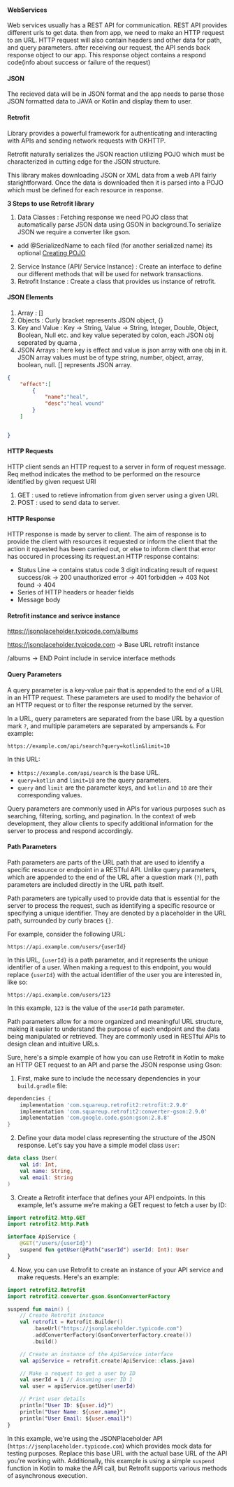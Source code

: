 #### WebServices

Web services usually has a REST API for communication. REST API provides different urls to get data. then from app, we need to make an HTTP request to an URL. HTTP request will also contain headers and other data for path, and query parameters. after receiving our request, the API sends back response object to our app. This response object contains a respond code(info about success or failure of the request)

 #### JSON

 The recieved data will be in JSON format and the app needs to parse those JSON formatted data to JAVA or Kotlin and display them to user.

 #### Retrofit

Library provides a powerful framework for authenticating and interacting with APIs and sending network requests with OKHTTP.

Retrofit naturally serializes the JSON reaction utilizing POJO which must be characterized in cutting edge for the JSON structure.

This library makes downloading JSON or XML data from a web API fairly starightforward. Once the data is downloaded then it is parsed into a POJO which must be defined for each resource in response.

**3 Steps to use Retrofit library**
1. Data Classes : Fetching response we need POJO class that automatically parse JSON data using GSON in background.To serialize JSON we require a converter like gson.
- add @SerializedName to each filed (for another serialized name) its optional
[Creating POJO](www.jsonschema2pojo.org/)
2. Service Instance (API/ Service Instance) : Create an interface to define our different methods that will be used for network transactions.
3. Retrofit Instance : Create a class that provides us instance of retrofit.

#### JSON Elements

1. Array : []
2. Objects : Curly bracket represents JSON object, {}
3. Key and Value : Key -> String, Value -> String, Integer, Double, Object, Boolean, Null etc. and key value seperated by colon, each JSON obj seperated by quama , 
4. JSON Arrays : here key is effect and value is json array with one obj in it. JSON array values must be of type string, number, object, array, boolean, null. [] represents JSON array.
```json
{
    "effect":[
        {
            "name":"heal",
            "desc":"heal wound"
        }
    ]


} 
```
#### HTTP Requests

HTTP client sends an HTTP request to a server in form of request message. Req method indicates the method to be performed on the resource identified by given request URI

1. GET : used to retieve infromation from given server using a given URI. 
2. POST : used to send data to server.

#### HTTP Response 

HTTP response is made by server to client. The aim of response is to provide the client with resources it requested or inform the client that the action it rquested has been carried out, or else to inform client that error has occured in processing its request.an HTTP response contains:
- Status Line -> contains status code 3 digit indicating result of request
success/ok -> 200
unauthorized error -> 401
forbidden -> 403
Not found -> 404
- Series of HTTP headers or header fields
- Message body

#### Retrofit instance and serivce instance

https://jsonplaceholder.typicode.com/albums

https://jsonplaceholder.typicode.com -> Base URL retrofit instance

/albums -> END Point include in service interface methods

#### Query Parameters

A query parameter is a key-value pair that is appended to the end of a URL in an HTTP request. These parameters are used to modify the behavior of an HTTP request or to filter the response returned by the server.

In a URL, query parameters are separated from the base URL by a question mark `?`, and multiple parameters are separated by ampersands `&`. For example:

```
https://example.com/api/search?query=kotlin&limit=10
```

In this URL:
- `https://example.com/api/search` is the base URL.
- `query=kotlin` and `limit=10` are the query parameters.
- `query` and `limit` are the parameter keys, and `kotlin` and `10` are their corresponding values.

Query parameters are commonly used in APIs for various purposes such as searching, filtering, sorting, and pagination. In the context of web development, they allow clients to specify additional information for the server to process and respond accordingly.

#### Path Parameters

Path parameters are parts of the URL path that are used to identify a specific resource or endpoint in a RESTful API. Unlike query parameters, which are appended to the end of the URL after a question mark (`?`), path parameters are included directly in the URL path itself.

Path parameters are typically used to provide data that is essential for the server to process the request, such as identifying a specific resource or specifying a unique identifier. They are denoted by a placeholder in the URL path, surrounded by curly braces `{}`. 

For example, consider the following URL:

```
https://api.example.com/users/{userId}
```

In this URL, `{userId}` is a path parameter, and it represents the unique identifier of a user. When making a request to this endpoint, you would replace `{userId}` with the actual identifier of the user you are interested in, like so:

```
https://api.example.com/users/123
```

In this example, `123` is the value of the `userId` path parameter.

Path parameters allow for a more organized and meaningful URL structure, making it easier to understand the purpose of each endpoint and the data being manipulated or retrieved. They are commonly used in RESTful APIs to design clean and intuitive URLs.

Sure, here's a simple example of how you can use Retrofit in Kotlin to make an HTTP GET request to an API and parse the JSON response using Gson:

1. First, make sure to include the necessary dependencies in your `build.gradle` file:

```gradle
dependencies {
    implementation 'com.squareup.retrofit2:retrofit:2.9.0'
    implementation 'com.squareup.retrofit2:converter-gson:2.9.0'
    implementation 'com.google.code.gson:gson:2.8.8'
}
```

2. Define your data model class representing the structure of the JSON response. Let's say you have a simple model class `User`:

```kotlin
data class User(
    val id: Int,
    val name: String,
    val email: String
)
```

3. Create a Retrofit interface that defines your API endpoints. In this example, let's assume we're making a GET request to fetch a user by ID:

```kotlin
import retrofit2.http.GET
import retrofit2.http.Path

interface ApiService {
    @GET("/users/{userId}")
    suspend fun getUser(@Path("userId") userId: Int): User
}
```

4. Now, you can use Retrofit to create an instance of your API service and make requests. Here's an example:

```kotlin
import retrofit2.Retrofit
import retrofit2.converter.gson.GsonConverterFactory

suspend fun main() {
    // Create Retrofit instance
    val retrofit = Retrofit.Builder()
        .baseUrl("https://jsonplaceholder.typicode.com")
        .addConverterFactory(GsonConverterFactory.create())
        .build()

    // Create an instance of the ApiService interface
    val apiService = retrofit.create(ApiService::class.java)

    // Make a request to get a user by ID
    val userId = 1 // Assuming user ID 1
    val user = apiService.getUser(userId)

    // Print user details
    println("User ID: ${user.id}")
    println("User Name: ${user.name}")
    println("User Email: ${user.email}")
}
```

In this example, we're using the JSONPlaceholder API (`https://jsonplaceholder.typicode.com`) which provides mock data for testing purposes. Replace this base URL with the actual base URL of the API you're working with. Additionally, this example is using a simple `suspend` function in Kotlin to make the API call, but Retrofit supports various methods of asynchronous execution.